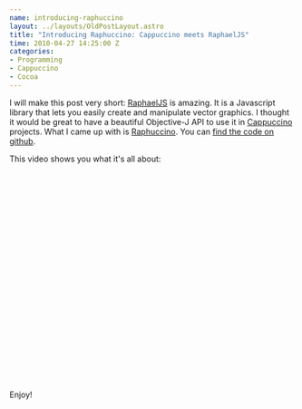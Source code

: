 ```yaml
--- 
name: introducing-raphuccino
layout: ../layouts/OldPostLayout.astro
title: "Introducing Raphuccino: Cappuccino meets RaphaelJS"
time: 2010-04-27 14:25:00 Z
categories: 
- Programming
- Cappuccino
- Cocoa
---
```

<p>I will make this post very short: <a href="http://raphaeljs.com">RaphaelJS</a> is amazing. It is a Javascript library that lets you easily create and manipulate vector graphics. I thought it would be great to have a beautiful Objective-J API to use it in <a href="http://cappuccino.org">Cappuccino</a> projects. What I came up with is <a href="http://www.github.com/jfahrenkrug/Raphuccino">Raphuccino</a>. You can <a href="http://www.github.com/jfahrenkrug/Raphuccino">find the code on github</a>.</p>
<p>This video shows you what it's all about:<object width="640" height="385"><param name="movie" value="http://www.youtube.com/v/vJsI_FB3iKg&hl=en_US&fs=1&rel=0&hd=1"></param><param name="allowFullScreen" value="true"></param><param name="allowscriptaccess" value="always"></param><embed src="http://www.youtube.com/v/vJsI_FB3iKg&hl=en_US&fs=1&rel=0&hd=1" type="application/x-shockwave-flash" allowscriptaccess="always" allowfullscreen="true" width="640" height="385"></embed></object></p>
<p>Enjoy!</p>